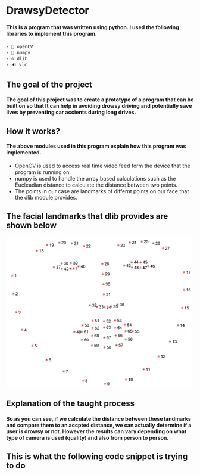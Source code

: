 # DrawsyDetector
#### This is a program that was written using python. I used the following libraries to implement this program.
    - 💠 openCV
    - 🧊 numpy
    - ⚙️ dlib
    - 🔉 vlc
    
## The goal of the project
#### The goal of this project was to create a prototype of a program that can be built on so that It can help in avoiding drowsy driving and potentially save lives by preventing car accients during long drives.


## How it works?
#### The above modules used in this program explain how this program was implemented. 
- OpenCV is used to access real time video feed form the device that the program is running on 
- numpy is used to handle the array based calculations such as the Eucleadian distance to calculate the distance between two points. 
- The points in our case are landmarks of differnt points on our face that the dlib module provides.

## The facial landmarks that dlib provides are shown below
<img src =https://github.com/Nlege001/DrawsyDetector/blob/master/facial_landmarks_68markup.jpg width = 500>

## Explanation of the taught process
#### So as you can see, if we calculate the distance between these landmarks and compare them to an accpted distance, we can actually determine if a user is drowsy or not. However the results can vary depending on what type of camera is used (quality) and also from person to person.

## This is what the following code snippet is trying to do

    
    
    

      
